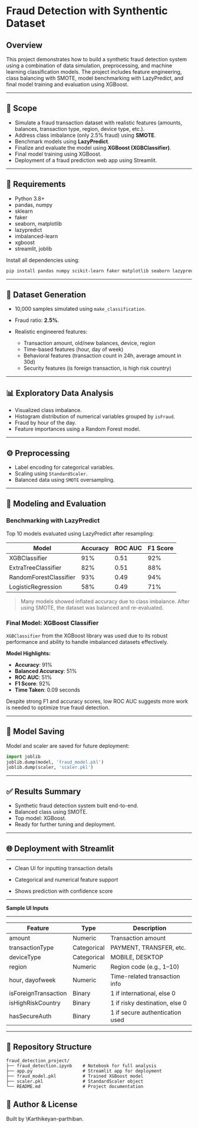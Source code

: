 # Fraud Detection with Synthentic Dataset

## Overview

This project demonstrates how to build a synthetic fraud detection system using a combination of data simulation, preprocessing, and machine learning classification models. The project includes feature engineering, class balancing with SMOTE, model benchmarking with LazyPredict, and final model training and evaluation using XGBoost.

---

## 📌 Scope

* Simulate a fraud transaction dataset with realistic features (amounts, balances, transaction type, region, device type, etc.).
* Address class imbalance (only 2.5% fraud) using **SMOTE**.
* Benchmark models using **LazyPredict**.
* Finalize and evaluate the model using **XGBoost (XGBClassifier)**.
* Final model training using XGBoost.
* Deployment of a fraud prediction web app using Streamlit.

---

## 🔧 Requirements

* Python 3.8+
* pandas, numpy
* sklearn
* faker
* seaborn, matplotlib
* lazypredict
* imbalanced-learn
* xgboost
* streamlit, joblib

Install all dependencies using:

```bash
pip install pandas numpy scikit-learn faker matplotlib seaborn lazypredict imbalanced-learn xgboost streamlit joblib
```

---

## 🧪 Dataset Generation

* 10,000 samples simulated using `make_classification`.
* Fraud ratio: **2.5%**.
* Realistic engineered features:

  * Transaction amount, old/new balances, device, region
  * Time-based features (hour, day of week)
  * Behavioral features (transaction count in 24h, average amount in 30d)
  * Security features (is foreign transaction, is high risk country)

---

## 📊 Exploratory Data Analysis

* Visualized class imbalance.
* Histogram distribution of numerical variables grouped by `isFraud`.
* Fraud by hour of the day.
* Feature importances using a Random Forest model.

---

## ⚙️ Preprocessing

* Label encoding for categorical variables.
* Scaling using `StandardScaler`.
* Balanced data using `SMOTE` oversampling.

---

## 🚀 Modeling and Evaluation

### Benchmarking with LazyPredict

Top 10 models evaluated using LazyPredict after resampling:

| Model                  | Accuracy | ROC AUC | F1 Score |
| ---------------------- | -------- | ------- | -------- |
| XGBClassifier          | 91%      | 0.51    | 92%      |
| ExtraTreeClassifier    | 82%      | 0.51    | 88%      |
| RandomForestClassifier | 93%      | 0.49    | 94%      |
| LogisticRegression     | 58%      | 0.49    | 71%      |

> Many models showed inflated accuracy due to class imbalance. After using SMOTE, the dataset was balanced and re-evaluated.

### Final Model: XGBoost Classifier

`XGBClassifier` from the XGBoost library was used due to its robust performance and ability to handle imbalanced datasets effectively.

**Model Highlights:**

* **Accuracy**: 91%
* **Balanced Accuracy**: 51%
* **ROC AUC**: 51%
* **F1 Score**: 92%
* **Time Taken**: 0.09 seconds

Despite strong F1 and accuracy scores, low ROC AUC suggests more work is needed to optimize true fraud detection.

---

## 💾 Model Saving

Model and scaler are saved for future deployment:

```python
import joblib
joblib.dump(model, 'fraud_model.pkl')
joblib.dump(scaler, 'scaler.pkl')
```

---

## ✅ Results Summary

* Synthetic fraud detection system built end-to-end.
* Balanced class using SMOTE.
* Top model: XGBoost.
* Ready for further tuning and deployment.

---

## 🌐 Deployment with Streamlit

---
* Clean UI for inputting transaction details

* Categorical and numerical feature support

* Shows prediction with confidence score

---

 **Sample UI Inputs**

 ---

| Feature              | Type        | Description                     |
| -------------------- | ----------- | ------------------------------- |
| amount               | Numeric     | Transaction amount              |
| transactionType      | Categorical | PAYMENT, TRANSFER, etc.         |
| deviceType           | Categorical | MOBILE, DESKTOP                 |
| region               | Numeric     | Region code (e.g., 1–10)        |
| hour, dayofweek      | Numeric     | Time-related transaction info   |
| isForeignTransaction | Binary      | 1 if international, else 0      |
| isHighRiskCountry    | Binary      | 1 if risky destination, else 0  |
| hasSecureAuth        | Binary      | 1 if secure authentication used |

---

## 📁 Repository Structure

```
fraud_detection_project/
├── fraud_detection.ipynb    # Notebook for full analysis
├── app.py                   # Streamlit app for deployment
├── fraud_model.pkl          # Trained XGBoost model
├── scaler.pkl               # StandardScaler object
└── README.md                # Project documentation

```

## 🧠 Author & License

Built by \Karthikeyan-parthiban.
